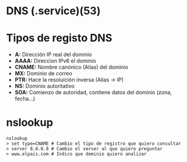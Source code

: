 # DNS (.service)(53)
# Tipos de registo DNS
- **A:** Dirección IP real del dominio
- **AAAA:** Direccion IPv6 el dominio
- **CNAME:** Nombre canónico (Alias) del dominio
- **MX:** Dominio de correo
- **PTR:** Hace la resoluición inversa (Alias -> IP)
- **NS:** Dominio autoritativo
- **SOA:** Comienzo de autoridad, contiene datos del dominio (zona, fecha...)
# nslookup
```SH
nslookup
> set type=CNAME # Cambio el tipo de registro que quiero consultar
> server 8.8.8.8 # Cambio el server al que quiero preguntar
> www.elpais.com # Indico que dominio quiero analizar
```
